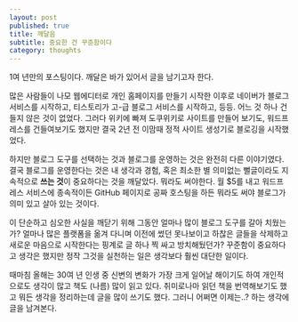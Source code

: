 ```yaml
---
layout: post
published: true
title: 깨달음
subtitle: 중요한 건 꾸준함이다
category: thoughts
---
```


 1여 년만의 포스팅이다. 깨달은 바가 있어서 글을 남기고자 한다.

 많은 사람들이 나모 웹에디터로 개인 홈페이지를 만들기 시작한 이후로
 네이버가 블로그 서비스를 시작하고, 티스토리가 고-급 블로그 서비스를
 시작하고, 등등. 어느 것 하나 건들지 않은 것이 없었다. 그러다 위키에
 빠져 도쿠위키로 사이트를 만들어 보기도, 워드프레스를 건들여보기도
 했지만 결국 2년 전 이맘때 정적 사이트 생성기로 블로깅을 시작했었다.

 하지만 블로그 도구를 선택하는 것과 블로그를 운영하는 것은 완전히 다른
 이야기였다. 결국 블로그를 운영한다는 것은 내 생각과 경험, 혹은 최소한
 별 의미없는 뻘글이라도 지속적으로 **쓰는 것**이 중요하다는 것을
 깨달았다. 뭐라도 써야한다. 월 $5를 내고 워드프레스 서비스에
 종속적이든 GitHub 페이지로 공짜 호스팅을 하든 뭐라도 써야 블로그가
 의미 있고 살아 있는 것이다.

 이 단순하고 심오한 사실을 깨닫기 위해 그동안 얼마나 많이 블로그
 도구를 갈아 치웠는가? 얼마나 많은 플랫폼을 옮겨 다니며 이전에 썼던
 못나보이고 하찮은 글들을 삭제하고 새로운 마음으로 시작한다는 핑계로
 글 하나 찍 싸고 방치해뒀던가? 꾸준함이 중요하다고 생각은 했지만 정작
 그것을 실천하는 일은 생각보다 훨씬 대단한 일이다.

 때마침 올해는 30여 년 인생 중 신변의 변화가 가장 크게 일어날 해이기도
 하여 개인적으로도 생각이 많고 책도 (나름) 많이 읽고 있다. 취미로나마
 읽던 책을 번역해보기도 했고 뭐든 생각을 정리하는데 글을 많이 쓰기도
 했다. 그러니 어쩌면 이제는..? 하는 생각에 글을 남겨본다.
